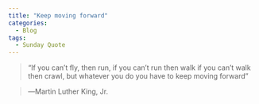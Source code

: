 ```yaml
---
title: "Keep moving forward"
categories:
  - Blog
tags:
  - Sunday Quote
---
```


> “If you can’t fly, then run, if you can’t run then walk if you can’t walk then crawl, but whatever you do you have to keep moving forward”


>  ―Martin Luther King, Jr.